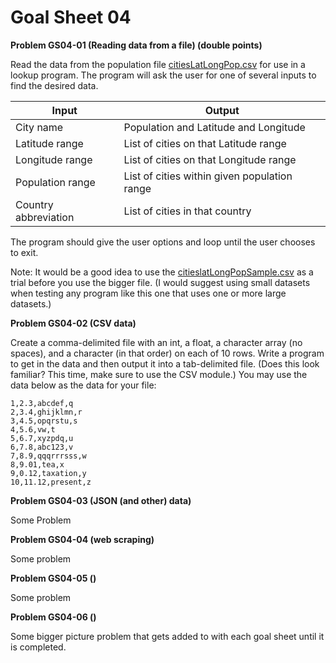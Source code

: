 # Goal Sheet 04

**Problem GS04-01 (Reading data from a file)  (double points)**

Read the data from the population file [citiesLatLongPop.csv](https://github.com/MichaelTMiyoshi/PythonWithMiyoshi/blob/main/Problems/citiesLatLongPop.csv) for use in a lookup program.  The program will ask the user for one of several inputs to find the desired data.

Input | Output
------|-------
City name | Population and Latitude and Longitude
Latitude range | List of cities on that Latitude range
Longitude range | List of cities on that Longitude range
Population range | List of cities within given population range
Country abbreviation | List of cities in that country

The program should give the user options and loop until the user chooses to exit.

Note: It would be a good idea to use the [citieslatLongPopSample.csv](https://github.com/MichaelTMiyoshi/PythonWithMiyoshi/blob/main/Problems/citiesLatLongPopSample.csv) as a trial before you use the bigger file.  (I would suggest using small datasets when testing any program like this one that uses one or more large datasets.)

**Problem GS04-02 (CSV data)**

Create a comma-delimited file with an int, a float, a character array (no spaces), and a character (in that order) on each of 10 rows.  Write a program to get in the data and then output it into a tab-delimited file.  (Does this look familiar?  This time, make sure to use the CSV module.)  You may use the data below as the data for your file:

```
1,2.3,abcdef,q
2,3.4,ghijklmn,r
3,4.5,opqrstu,s
4,5.6,vw,t
5,6.7,xyzpdq,u
6,7.8,abc123,v
7,8.9,qqqrrrsss,w
8,9.01,tea,x
9,0.12,taxation,y
10,11.12,present,z
```

**Problem GS04-03 (JSON (and other) data)**

Some Problem

**Problem GS04-04 (web scraping)**

Some problem

**Problem GS04-05 ()**

Some problem

**Problem GS04-06 ()**

Some bigger picture problem that gets added to with each goal sheet until it is completed.
